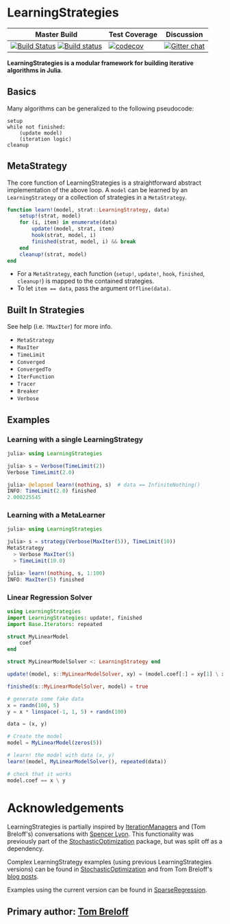 # LearningStrategies
| Master Build | Test Coverage | Discussion |
|--------------|---------------|------------|
| [![Build Status](https://travis-ci.org/JuliaML/LearningStrategies.jl.svg?branch=master)](https://travis-ci.org/JuliaML/LearningStrategies.jl) [![Build status](https://ci.appveyor.com/api/projects/status/ev39pu54fh4x2utl?svg=true)](https://ci.appveyor.com/project/joshday/learningstrategies-jl) | [![codecov](https://codecov.io/gh/JuliaML/LearningStrategies.jl/branch/master/graph/badge.svg)](https://codecov.io/gh/JuliaML/LearningStrategies.jl) | [![Gitter chat](https://badges.gitter.im/JuliaML/chat.svg)](https://gitter.im/JuliaML/chat) |

**LearningStrategies is a modular framework for building iterative algorithms in Julia**.  

## Basics

Many algorithms can be generalized to the following pseudocode:

```
setup
while not finished:
    (update model)
    (iteration logic)
cleanup
```



## MetaStrategy
The core function of LearningStrategies is a straightforward abstract implementation of the above loop.  A `model` can be learned by an `LearningStrategy` or a collection of strategies in a `MetaStrategy`.  

```julia
function learn!(model, strat::LearningStrategy, data)
    setup!(strat, model)
    for (i, item) in enumerate(data)
        update!(model, strat, item)
        hook(strat, model, i)
        finished(strat, model, i) && break
    end
    cleanup!(strat, model)
end
```

- For a `MetaStrategy`, each function (`setup!`, `update!`, `hook`, `finished`, `cleanup!`) is mapped to the contained strategies.
- To let `item == data`, pass the argument `Offline(data)`.

## Built In Strategies

See help (i.e. `?MaxIter`) for more info.

- `MetaStrategy`
- `MaxIter`
- `TimeLimit`
- `Converged`
- `ConvergedTo`
- `IterFunction`
- `Tracer`
- `Breaker`
- `Verbose`

## Examples

### Learning with a single LearningStrategy

```julia
julia> using LearningStrategies

julia> s = Verbose(TimeLimit(2))
Verbose TimeLimit(2.0)

julia> @elapsed learn!(nothing, s)  # data == InfiniteNothing()
INFO: TimeLimit(2.0) finished
2.000225545
```

### Learning with a MetaLearner

```julia
julia> using LearningStrategies

julia> s = strategy(Verbose(MaxIter(5)), TimeLimit(10))
MetaStrategy
  > Verbose MaxIter(5)
  > TimeLimit(10.0)

julia> learn!(nothing, s, 1:100)
INFO: MaxIter(5) finished
```

### Linear Regression Solver

```julia
using LearningStrategies
import LearningStrategies: update!, finished
import Base.Iterators: repeated

struct MyLinearModel
    coef
end

struct MyLinearModelSolver <: LearningStrategy end

update!(model, s::MyLinearModelSolver, xy) = (model.coef[:] = xy[1] \ xy[2])

finished(s::MyLinearModelSolver, model) = true

# generate some fake data
x = randn(100, 5)
y = x * linspace(-1, 1, 5) + randn(100)

data = (x, y)

# Create the model
model = MyLinearModel(zeros(5))

# learn! the model with data (x, y)
learn!(model, MyLinearModelSolver(), repeated(data))

# check that it works
model.coef == x \ y
```


# Acknowledgements
LearningStrategies is partially inspired by [IterationManagers](https://github.com/sglyon/IterationManagers.jl) and (Tom Breloff's) conversations with [Spencer Lyon](https://github.com/sglyon).  This functionality was previously part of the [StochasticOptimization](https://github.com/JuliaML/StochasticOptimization.jl) package, but was split off as a dependency.

Complex LearningStrategy examples (using previous LearningStrategies versions) can be found in [StochasticOptimization](https://github.com/JuliaML/StochasticOptimization.jl) and from Tom Breloff's [blog posts](http://www.breloff.com/JuliaML-and-Plots/).

Examples using the current version can be found in [SparseRegression](https://github.com/joshday/SparseRegression.jl).

## Primary author: [Tom Breloff](https://github.com/tbreloff)
